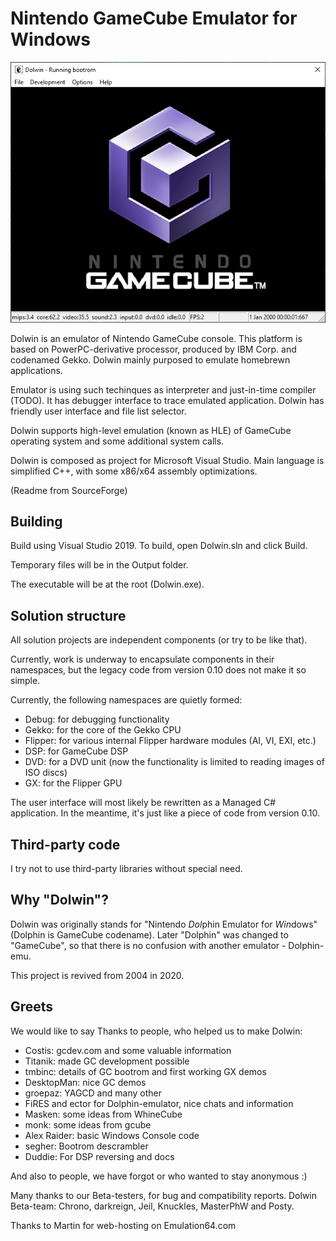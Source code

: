 # Nintendo GameCube Emulator for Windows

![PNG](/Docs/ScreenShots/Bootrom_NTSC_Dolwin.png)

Dolwin is an emulator of Nintendo GameCube console.
This platform is based on PowerPC-derivative processor, produced by IBM Corp. and codenamed Gekko.
Dolwin mainly purposed to emulate homebrewn applications.

Emulator is using such techinques as interpreter and just-in-time compiler (TODO).
It has debugger interface to trace emulated application. Dolwin has friendly user interface and file list selector.

Dolwin supports high-level emulation (known as HLE) of GameCube operating system and some additional system calls.

Dolwin is composed as project for Microsoft Visual Studio. Main language is simplified C++, with some x86/x64 assembly optimizations.

(Readme from SourceForge)

## Building

Build using Visual Studio 2019. To build, open Dolwin.sln and click Build.

Temporary files will be in the Output folder.

The executable will be at the root (Dolwin.exe).

## Solution structure

All solution projects are independent components (or try to be like that).

Currently, work is underway to encapsulate components in their namespaces, but the legacy code from version 0.10 does not make it so simple.

Currently, the following namespaces are quietly formed:

- Debug: for debugging functionality
- Gekko: for the core of the Gekko CPU
- Flipper: for various internal Flipper hardware modules (AI, VI, EXI, etc.)
- DSP: for GameCube DSP
- DVD: for a DVD unit (now the functionality is limited to reading images of ISO discs)
- GX: for the Flipper GPU

The user interface will most likely be rewritten as a Managed C# application. In the meantime, it's just like a piece of code from version 0.10.

## Third-party code

I try not to use third-party libraries without special need.

## Why "Dolwin"?

Dolwin was originally stands for "Nintendo *Dol*phin Emulator for *Win*dows" (Dolphin is GameCube codename).
Later "Dolphin" was changed to "GameCube", so that there is no confusion with another emulator - Dolphin-emu.

This project is revived from 2004 in 2020.

## Greets

We would like to say Thanks to people, who helped us to make Dolwin:
- Costis: gcdev.com and some valuable information
- Titanik: made GC development possible
- tmbinc: details of GC bootrom and first working GX demos
- DesktopMan: nice GC demos
- groepaz: YAGCD and many other
- FiRES and ector for Dolphin-emulator, nice chats and information
- Masken: some ideas from WhineCube
- monk: some ideas from gcube
- Alex Raider: basic Windows Console code
- segher: Bootrom descrambler
- Duddie: For DSP reversing and docs

And also to people, we have forgot or who wanted to stay anonymous :)

Many thanks to our Beta-testers, for bug and compatibility reports.
Dolwin Beta-team: Chrono, darkreign, Jeil, Knuckles, MasterPhW and Posty.

Thanks to Martin for web-hosting on Emulation64.com
